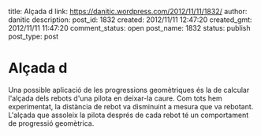 title: Alçada d
link: https://danitic.wordpress.com/2012/11/11/1832/
author: danitic
description: 
post_id: 1832
created: 2012/11/11 12:47:20
created_gmt: 2012/11/11 11:47:20
comment_status: open
post_name: 1832
status: publish
post_type: post

# Alçada d

Una possible aplicació de les progressions geomètriques és la de calcular l'alçada dels rebots d'una pilota en deixar-la caure. Com tots hem experimentat, la distància de rebot va disminuint a mesura que va rebotant. L'alçada que assoleix la pilota després de cada rebot té un comportament de progressió geomètrica.